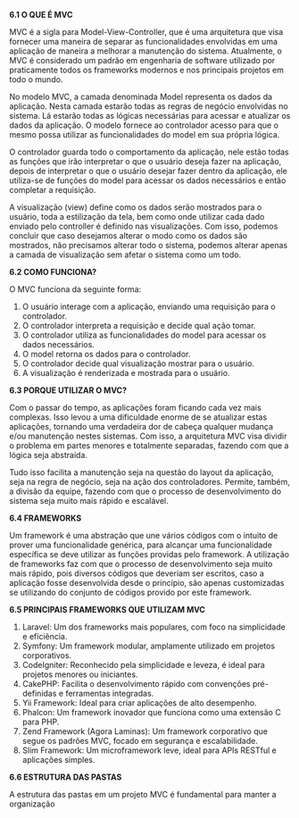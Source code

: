 **6.1 O QUE É MVC**

MVC é a sigla para Model-View-Controller, que é uma arquitetura que visa fornecer uma maneira de separar as funcionalidades envolvidas em uma aplicação de maneira a melhorar a manutenção do sistema. Atualmente, o MVC é considerado um padrão em engenharia de software utilizado por praticamente todos os frameworks modernos e nos principais projetos em todo o mundo.

No modelo MVC, a camada denominada Model representa os dados da aplicação. Nesta camada estarão todas as regras de negócio envolvidas no sistema. Lá estarão todas as lógicas necessárias para acessar e atualizar os dados da aplicação. O modelo fornece ao controlador acesso para que o mesmo possa utilizar as funcionalidades do model em sua própria lógica.

O controlador guarda todo o comportamento da aplicação, nele estão todas as funções que irão interpretar o que o usuário deseja fazer na aplicação, depois de interpretar o que o usuário desejar fazer dentro da aplicação, ele utiliza-se de funções do model para acessar os dados necessários e então completar a requisição.

A visualização (view) define como os dados serão mostrados para o usuário, toda a estilização da tela, bem como onde utilizar cada dado enviado pelo controller é definido nas visualizações. Com isso, podemos concluir que caso desejamos alterar o modo como os dados são mostrados, não precisamos alterar todo o sistema, podemos alterar apenas a camada de visualização sem afetar o sistema como um todo.

**6.2 COMO FUNCIONA?**

O MVC funciona da seguinte forma:

1. O usuário interage com a aplicação, enviando uma requisição para o controlador.
2. O controlador interpreta a requisição e decide qual ação tomar.
3. O controlador utiliza as funcionalidades do model para acessar os dados necessários.
4. O model retorna os dados para o controlador.
5. O controlador decide qual visualização mostrar para o usuário.
6. A visualização é renderizada e mostrada para o usuário.

**6.3 PORQUE UTILIZAR O MVC?**

Com o passar do tempo, as aplicações foram ficando cada vez mais complexas. Isso levou a uma dificuldade enorme de se atualizar estas aplicações, tornando uma verdadeira dor de cabeça qualquer mudança e/ou manutenção nestes sistemas. Com isso, a arquitetura MVC visa dividir o problema em partes menores e totalmente separadas, fazendo com que a lógica seja abstraída.

Tudo isso facilita a manutenção seja na questão do layout da aplicação, seja na regra de negócio, seja na ação dos controladores. Permite, também, a divisão da equipe, fazendo com que o processo de desenvolvimento do sistema seja muito mais rápido e escalável.

**6.4 FRAMEWORKS**

Um framework é uma abstração que une vários códigos com o intuito de prover uma funcionalidade genérica, para alcançar uma funcionalidade específica se deve utilizar as funções providas pelo framework. A utilização de frameworks faz com que o processo de desenvolvimento seja muito mais rápido, pois diversos códigos que deveriam ser escritos, caso a aplicação fosse desenvolvida desde o princípio, são apenas customizadas se utilizando do conjunto de códigos provido por este framework.

**6.5 PRINCIPAIS FRAMEWORKS QUE UTILIZAM MVC**

1. Laravel: Um dos frameworks mais populares, com foco na simplicidade e eficiência.
2. Symfony: Um framework modular, amplamente utilizado em projetos corporativos.
3. CodeIgniter: Reconhecido pela simplicidade e leveza, é ideal para projetos menores ou iniciantes.
4. CakePHP: Facilita o desenvolvimento rápido com convenções pré-definidas e ferramentas integradas.
5. Yii Framework: Ideal para criar aplicações de alto desempenho.
6. Phalcon: Um framework inovador que funciona como uma extensão C para PHP.
7. Zend Framework (Agora Laminas): Um framework corporativo que segue os padrões MVC, focado em segurança e escalabilidade.
8. Slim Framework: Um microframework leve, ideal para APIs RESTful e aplicações simples.

**6.6 ESTRUTURA DAS PASTAS**

A estrutura das pastas em um projeto MVC é fundamental para manter a organização	